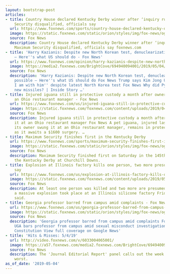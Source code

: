 ```yaml
---
layout: bootstrap-post
articles:
- title: Country House declared Kentucky Derby winner after ‘inquiry ruling,’ Maximum
    Security disqualified, officials say
  url: https://www.foxnews.com/sports/country-house-declared-kentucky-derby-winner-after-inquiry-ruling-maximum-security-disqualified-officials-say
  image: https://static.foxnews.com/static/orion/styles/img/fox-news/og/og-fox-news.png
  source: Fox News
  description: Country House declared Kentucky Derby winner after ‘inquiry ruling,’
    Maximum Security disqualified, officials say foxnews.com
- title: 'Harry Kazianis: Despite new North Korean test, denuclearization still possible
    – Here''s what US should do - Fox News'
  url: https://www.foxnews.com/opinion/harry-kazianis-despite-new-north-korean-test-denuclearization-still-possible-heres-what-us-should-do
  image: https://media2.foxnews.com/BrightCove/694940094001/2019/05/04/694940094001_6033017286001_6033017928001-vs.jpg
  source: Fox News
  description: 'Harry Kazianis: Despite new North Korean test, denuclearization still
    possible – Here''s what US should do Fox News Trump says Kim Jong Un ''knows that
    I am with him'' despite latest North Korea test Fox News Why did Pyong Yang fire
    new missiles? | Inside Story …'
- title: Injured iguana still in protective custody a month after owner swung it at
    an Ohio restaurant manager - Fox News
  url: https://www.foxnews.com/us/injured-iguana-still-in-protective-custody-a-month-after-owner-swung-it-at-an-ohio-restaurant-manager
  image: https://static.foxnews.com/foxnews.com/content/uploads/2019/04/copper-the-iguana.jpg
  source: Fox News
  description: Injured iguana still in protective custody a month after owner swung
    it at an Ohio restaurant manager Fox News A pet iguana, injured last month when
    its owner swung it at an Ohio restaurant manager, remains in protective custody
    as it awaits a $1600 surgery. …
- title: Maximum Security finishes first in the Kentucky Derby
  url: https://www.foxnews.com/sports/maximum-security-finishes-first-in-the-kentucky-derby
  image: https://static.foxnews.com/static/orion/styles/img/fox-news/og/og-fox-news.png
  source: Fox News
  description: Maximum Security finished first on Saturday in the 145th running of
    the Kentucky Derby at Churchill Downs.
- title: Explosion at Illinois factory kills one person, two more presumed dead, officials
    say
  url: https://www.foxnews.com/us/explosion-at-illinois-factory-kills-one-person-two-more-presumed-dead-officials-say
  image: https://static.foxnews.com/foxnews.com/content/uploads/2019/05/WAUKEGAN.jpg
  source: Fox News
  description: At least one person was killed and two more are presumed dead after
    a massive explosion took place at an Illinois silicone factory Friday night, officials
    said.
- title: Georgia professor barred from campus amid complaints - Fox News
  url: https://www.foxnews.com/us/georgia-professor-barred-from-campus-amid-complaints
  image: https://static.foxnews.com/static/orion/styles/img/fox-news/og/og-fox-news.png
  source: Fox News
  description: 'Georgia professor barred from campus amid complaints Fox News BREAKING:
    UGA bars professor from campus amid sexual misconduct investigation Atlanta Journal
    Constitution View full coverage on Google News'
- title: 'Hits & Misses: 5/4/19'
  url: http://video.foxnews.com/v/6033004065001/
  image: https://a57.foxnews.com/media2.foxnews.com/BrightCove/694940094001/2019/05/04/640/360/694940094001_6033000932001_6033004065001-vs.jpg
  source: Fox News
  description: The 'Journal Editorial Report' panel calls out the week's best and
    worst.
as_of_date: '2019-05-04'
---
```


